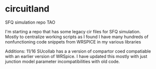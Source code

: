# circuitland
SFQ simulation repo
TAO

I'm starting a repo that has some legacy cir files for SFQ simulation.  
Mostly to centralize working scripts as I found I have many
hundreds of nonfunctioning code snippets from WRSPICE in my various libraries

Additions:
11/16
SUcollab has a a version of compartor coed compatiable with an earlier version of WRSpice.  I have updated this mostly with just junction model parameter incompatibilities with old code. 
